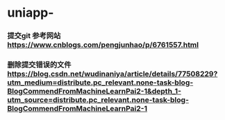 # uniapp-

### 提交git 参考网站  https://www.cnblogs.com/pengjunhao/p/6761557.html
### 删除提交错误的文件  https://blog.csdn.net/wudinaniya/article/details/77508229?utm_medium=distribute.pc_relevant.none-task-blog-BlogCommendFromMachineLearnPai2-1&depth_1-utm_source=distribute.pc_relevant.none-task-blog-BlogCommendFromMachineLearnPai2-1
